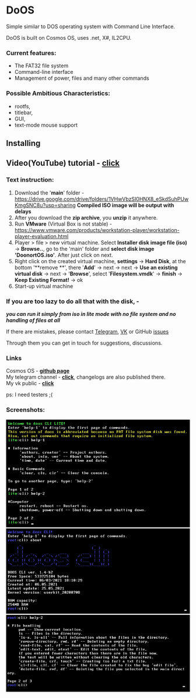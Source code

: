 # DoOS
Simple similar to DOS operating system with Command Line Interface.

DoOS is built on Cosmos OS, uses .net, X#, IL2CPU.

### Current features:

- The FAT32 file system  
- Command-line interface  
- Management of power, files and many other commands

### Possible Ambitious Characteristics:
- rootfs,
- titlebar,
- GUI,
- text-mode mouse support
## Installing

## Video(YouTube) tutorial - [click](https://www.youtube.com/watch?v=4T_pHdSNYVs)  
### Text instruction:
1) Download the '**main**' folder - https://drive.google.com/drive/folders/1VHwVbzSI0HNX8_eSkdSuhPUwKmgSNC8u?usp=sharing **Compiled ISO image will be output with delays**
2) After you download the **zip archive**, you **unzip** it anywhere.
3) Run **VMware** (Virtual Box is not stable) - https://www.vmware.com/products/workstation-player/workstation-player-evaluation.html
4) Player > file > new virtual machine. Select **Installer disk image file (iso)** -> **Browse..**, go to the 'main' folder and **select disk image 'DoonortOS.iso'**. After just click on next.
5) Right click on the created virtual machine, **settings** -> **Hard Disk**, at the bottom '**remove **', there '**Add**' -> next -> next -> **Use an existing virtual disk** -> next -> '**Browse**', select '**Filesystem.vmdk**' -> **finish** -> **Keep Existing Format!** -> ok
6) Start-up virtual machine

### If you are too lazy to do all that with the disk, -
 ***you can run it simply from iso in lite mode with no file system and no handling of files at all***  

  
  If there are mistakes, please contact [Telegram](https://t.me/doonxrt), [VK](https://vk.com/shirakibaka)
or GitHub [issues](https://github.com/Doonort3/DooOS/issues)

Through them you can get in touch for suggestions, discussions.  

### Links
Cosmos OS - [**github page**](https://github.com/CosmosOS/Cosmos)  
My telegram channel - [**click**](https://t.me/Doonort_ch), changelogs are also published there.  
My vk public - [**click**](https://vk.com/doodeb)  

ps: I need testers ;(  

### Screenshots:
![lite](https://github.com/Doonort3/DoOS/blob/master/Screenshots/screen1.png)
![full version](https://github.com/Doonort3/DoOS/blob/master/Screenshots/screen2.png)
![file commands](https://github.com/Doonort3/DoOS/blob/master/Screenshots/screen3.png)
